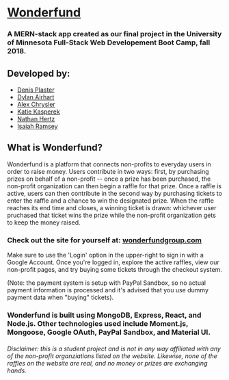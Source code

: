 # [Wonderfund](http://www.wonderfundgroup.com/)

### A MERN-stack app created as our final project in the University of Minnesota Full-Stack Web Developement Boot Camp, fall 2018.

## Developed by:
* [Denis Plaster](https://github.com/denisplaster)
* [Dylan Airhart](https://github.com/nfgrawker)
* [Alex Chrysler](https://github.com/Alex-Chrysler)
* [Katie Kasperek](https://github.com/kkasperek)
* [Nathan Hertz](https://github.com/hertz043)
* [Isaiah Ramsey](https://github.com/Iramsey0418)

## What is Wonderfund?
Wonderfund is a platform that connects non-profits to everyday users in order to raise money. Users contribute in two ways: first, by purchasing prizes on behalf of a non-profit -- once a prize has been purchased, the non-profit organization can then begin a raffle for that prize. Once a raffle is active, users can then contribute in the second way by purchasing tickets to enter the raffle and a chance to win the designated prize. When the raffle reaches its end time and closes, a winning ticket is drawn: whichever user pruchased that ticket wins the prize while the non-profit organization gets to keep the money raised.

### Check out the site for yourself at: [wonderfundgroup.com](http://www.wonderfundgroup.com/)
Make sure to use the 'Login' option in the upper-right to sign in with a Google Account. Once you're logged in, explore the active raffles, view our non-profit pages, and try buying some tickets through the checkout system.

(Note: the payment system is setup with PayPal Sandbox, so no actual payment information is processed and it's advised that you use dummy payment data when "buying" tickets).

### Wonderfund is built using MongoDB, Express, React, and Node.js. Other technologies used include Moment.js, Mongoose, Google OAuth, PayPal Sandbox, and Material UI.

###### *Disclaimer*: this is a student project and is not in any way affiliated with any of the non-profit organziations listed on the website. Likewise, none of the raffles on the website are real, and no money or prizes are exchanging hands.
